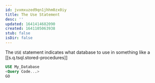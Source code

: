 ```yaml
---
id: jvxmxuzed9qn1jhhm0zx0iy
title: The Use Statement
desc: ''
updated: 1641414682090
created: 1641105063938
stub: false
isDir: false
---
```



The `USE` statement indicates what database to use in something like a [[s.q.tsql.stored-procedures]]

```sql
USE My_Database
<Query Code...>
GO
```
